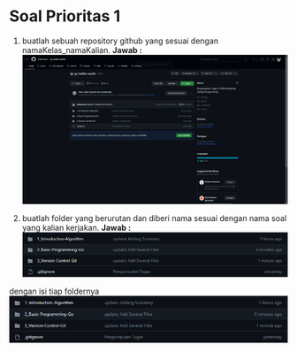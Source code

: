 # Soal Prioritas 1

1. buatlah sebuah repository github yang sesuai dengan namaKelas_namaKalian.
**Jawab :**
![No.1](/3_Version-Control-Git/screenshots/1.png "No.1")

2. buatlah folder yang berurutan dan diberi nama sesuai dengan nama soal yang kalian kerjakan.
**Jawab :**
![No.2](/3_Version-Control-Git/screenshots/2.png "No.2")

dengan isi tiap foldernya
![No.3](/3_Version-Control-Git/screenshots/2.png "No.3")
